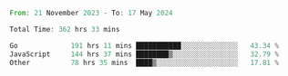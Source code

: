 <!--START_SECTION:waka-->

```rust
From: 21 November 2023 - To: 17 May 2024

Total Time: 362 hrs 33 mins

Go             191 hrs 11 mins ███████████░░░░░░░░░░░░░░   43.34 %
JavaScript     144 hrs 37 mins ████████▒░░░░░░░░░░░░░░░░   32.79 %
Other          78 hrs 35 mins  ████▒░░░░░░░░░░░░░░░░░░░░   17.81 %
```

<!--END_SECTION:waka-->
